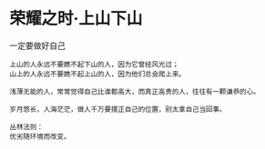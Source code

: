 # 荣耀之时·上山下山
一定要做好自己

``` 
上山的人永远不要瞧不起下山的人，因为它曾经风光过；
山上的人永远不要瞧不起上山的人，因为他们总会爬上来。

浅薄无能的人，常常觉得自己比谁都高大，而真正高贵的人，往往有一颗谦恭的心。

岁月悠长，人海茫茫，做人千万要摆正自己的位置，别太拿自己当回事。

丛林法则：
优劣随环境而改变。

```
